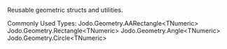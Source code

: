 ﻿Reusable geometric structs and utilities.

Commonly Used Types:
Jodo.Geometry.AARectangle&lt;TNumeric&gt;
Jodo.Geometry.Rectangle&lt;TNumeric&gt;
Jodo.Geometry.Angle&lt;TNumeric&gt;
Jodo.Geometry.Circle&lt;TNumeric&gt;